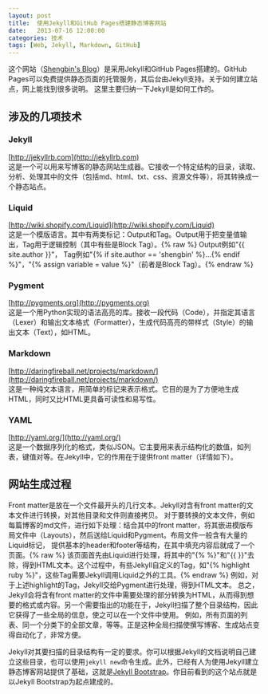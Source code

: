```yaml
---
layout: post
title:  使用Jekyll和GitHub Pages搭建静态博客网站
date:   2013-07-16 12:00:00
categories: 技术
tags: [Web, Jekyll, Markdown, GitHub]
---
```


这个网站（[Shengbin's Blog](http://blog.shengbin.me)）是采用Jekyll和GitHub Pages搭建的。GitHub Pages可以免费提供静态页面的托管服务，其后台由Jekyll支持。关于如何建立站点，网上能找到很多说明。
这里主要归纳一下Jekyll是如何工作的。

<!--more-->

## 涉及的几项技术

### Jekyll

[http://jekyllrb.com](http://jekyllrb.com)  
这是一个可以用来写博客的静态网站生成器。它接收一个特定结构的目录，读取、分析、处理其中的文件（包括md、html、txt、css、资源文件等），将其转换成一个静态站点。

### Liquid
  
[http://wiki.shopify.com/Liquid](http://wiki.shopify.com/Liquid)  
这是一个模版语言。其中有两类标记：Output和Tag。Output用于把变量值输出，Tag用于逻辑控制（其中有些是Block Tag）。{% raw %} Output例如"{{ site.author }}"，
Tag例如"{% if site.author == 'shengbin' %}...{% endif %}"，"{% assign variable = value %}"（前者是Block Tag）。{% endraw %}

### Pygment
  
[http://pygments.org](http://pygments.org)  
这是一个用Python实现的语法高亮的库。接收一段代码（Code），并指定其语言（Lexer）和输出文本格式（Formatter），生成代码高亮的带样式（Style）的输出文本（Text），如HTML。

### Markdown
 
[http://daringfireball.net/projects/markdown/](http://daringfireball.net/projects/markdown/)  
这是一种纯文本语言，用简单的标记来表示格式。它目的是为了方便地生成HTML，同时又比HTML更具备可读性和易写性。

### YAML

[http://yaml.org/](http://yaml.org/)  
这是一个数据序列化的格式，类似JSON。它主要用来表示结构化的数值，如列表，键值对等。在Jekyll中，它的作用在于提供front matter（详情如下）。

## 网站生成过程

Front matter是放在一个文件最开头的几行文本。Jekyll对含有front matter的文本文件进行转换，对其他目录和文件则直接拷贝。
对于要转换的文本文件，例如每篇博客的md文件，进行如下处理：结合其中的front matter，将其嵌进模版布局文件中（Layouts），然后送给Liquid和Pygment。布局文件一般含有大量的Liquid标记，
提供基本的header和footer等结构，在其中填充内容后就成了一个页面。{% raw %} 该页面首先由Liquid进行处理，将其中的"{% %}"和"{{ }}"去除，得到HTML文本。这个过程中，有些Jekyll自定义的Tag，如"{% highlight ruby %}"，这些Tag需要Jekyll调用Liquid之外的工具。{% endraw %} 例如，对于上述highlight的Tag，Jekyll交给Pygment进行处理，得到HTML文本。
总之，Jekyll会将含有front matter的文件中需要处理的部分转换为HTML，从而得到想要的格式或内容。另一个需要指出的功能在于，Jekyll扫描了整个目录结构，因此它获得了一些全局的信息，使之可以在一个文件中使用。
例如，所有页面的列表、同一个分类下的全部文章，等等。正是这种全局扫描使撰写博客、生成站点变得自动化了，非常方便。

Jekyll对其要扫描的目录结构有一定的要求。你可以根据Jekyll的文档说明自己建立这些目录，也可以使用`jekyll new`命令生成。此外，已经有人为使用Jekyll建立静态博客网站提供了基础，这就是[Jekyll Bootstrap](http://jekyllbootstrap.com)。你目前看到的这个站点就是以Jekyll Bootstrap为起点建成的。
